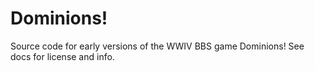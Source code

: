 # Dominions!
Source code for early versions of the WWIV BBS game Dominions! See docs for license and info.
